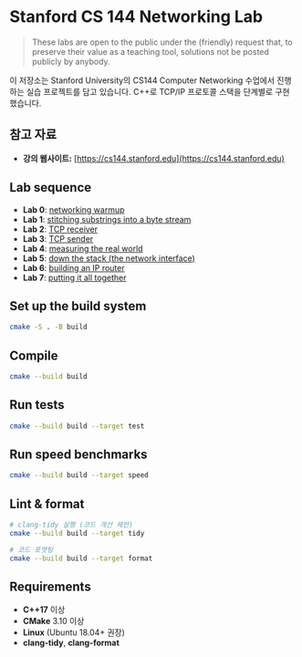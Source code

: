 # Stanford CS 144 Networking Lab

> These labs are open to the public under the (friendly) request that, to
> preserve their value as a teaching tool, solutions not be posted publicly by anybody.

이 저장소는 Stanford University의 CS144 Computer Networking 수업에서 진행하는 실습 프로젝트를 담고 있습니다. C++로 TCP/IP 프로토콜 스택을 단계별로 구현했습니다.

## 참고 자료

* **강의 웹사이트:** [https://cs144.stanford.edu](https://cs144.stanford.edu)

## Lab sequence

* **Lab 0**: [networking warmup](docs/checkpoint0.pdf)
* **Lab 1**: [stitching substrings into a byte stream](docs/checkpoint1.pdf)
* **Lab 2**: [TCP receiver](docs/checkpoint2.pdf)
* **Lab 3**: [TCP sender](docs/checkpoint3.pdf)
* **Lab 4**: [measuring the real world](docs/checkpoint4.pdf)
* **Lab 5**: [down the stack (the network interface)](docs/checkpoint5.pdf)
* **Lab 6**: [building an IP router](docs/checkpoint6.pdf)
* **Lab 7**: [putting it all together](docs/checkpoint7.pdf)

## Set up the build system

```bash
cmake -S . -B build
```

## Compile

```bash
cmake --build build
```

## Run tests

```bash
cmake --build build --target test
```

## Run speed benchmarks

```bash
cmake --build build --target speed
```

## Lint & format

```bash
# clang-tidy 실행 (코드 개선 제안)
cmake --build build --target tidy

# 코드 포맷팅
cmake --build build --target format
```

## Requirements

* **C++17** 이상
* **CMake** 3.10 이상
* **Linux**  (Ubuntu 18.04+ 권장)
* **clang-tidy**, **clang-format**

